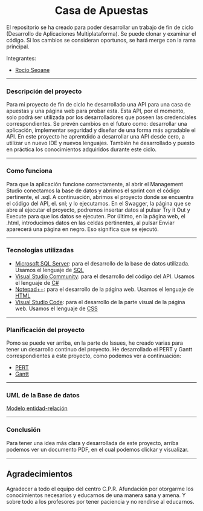 <h1 align="center">
  Casa de Apuestas
</h1>

El repositorio se ha creado para poder desarrollar un trabajo de fin de ciclo (Desarrollo de Aplicaciones Multiplataforma).
Se puede clonar y examinar el código. Si los cambios se consideran oportunos, se hará merge con la rama principal.

Integrantes:
  - [Rocío Seoane](https://github.com/roocioseoane)
 


------------

### Descripción del proyecto
Para mi proyecto de fin de ciclo he desarrollado una API para una casa de apuestas y una página web para probar esta.
Esta API, por el momento, solo podrá ser utilizada por los desarrolladores que poseen las credenciales correspondientes.
Se prevén cambios en el futuro como: desarrollar una aplicación, implementar seguridad y diseñar de una forma más agradable el API.
En este proyecto he aprentdido a desarrollar una API desde cero, a utilizar un nuevo IDE y nuevos lenguajes.
También he desarrollado y puesto en práctica los conocimientos adquiridos durante este ciclo.

------------

### Como funciona
Para que la aplicación funcione correctamente, al abrir el Management Studio conectamos la base de datos y abrimos el sprint con el código pertinente, el .sql. A continuación, abrimos el proyecto donde se encuentra el código del API, el. snl; y lo ejecutamos.
En el Swagger, la página que se abre al ejecutar el proyecto, podremos insertar datos al pulsar Try it Out y Execute para que los datos se ejecuten.
Por último, en la página web, el .html, introducimos datos en las celdas pertinentes, al pulsar Enviar aparecerá una página en negro. Eso significa que se ejecutó.

------------

### Tecnologías utilizadas
  - [Microsoft SQL Server](https://docs.microsoft.com/en-us/sql/ssms/download-sql-server-management-studio-ssms?view=sql-server-ver16): para el desarrollo de la base de datos utilizada. 
    Usamos el lenguaje de [SQL](https://datademia.es/blog/que-es-sql)
  - [Visual Studio Community](https://visualstudio.microsoft.com/es/vs/community/): para el desarrollo del código del API. 
    Usamos el lenguaje de [C#](https://bsw.es/que-es-c/)
  - [Notepad++](https://notepad-plus-plus.org/downloads/): para el desarrollo de la página web.
    Usamos el lenguaje de [HTML](https://developer.mozilla.org/es/docs/Web/HTML)
  - [Visual Studio Code](https://code.visualstudio.com/download): para el desarrollo de la parte visual de la página web.
    Usamos el lenguaje de [CSS](https://blog.hubspot.es/website/que-es-css)

------------

### Planificación del proyecto
Pomo se puede ver arriba, en la parte de Issues, he creado varias para tener un desarrollo continuo del proyecto.
He desarrollado el PERT y Gantt correspondientes a este proyecto, como podemos ver a continuación:

- [PERT](https://raw.githubusercontent.com/roocioseoane/PFC_Rocio/main/PERT.png?token=GHSAT0AAAAAABVD6Z25SY5YYAZP3JR4YC7SYUWNCQA)
- [Gantt](https://raw.githubusercontent.com/roocioseoane/PFC_Rocio/main/Gantt.png?token=GHSAT0AAAAAABVD6Z25JFEEO6LB2JPSP6P6YUWMJWA)

------------

### UML de la Base de datos
[Modelo entidad-relación](https://raw.githubusercontent.com/roocioseoane/PFC_Rocio/main/ModeloER_BBDD.png?token=GHSAT0AAAAAABVD6Z25T5R3QBC2OV7MUGE4YUV7KSQ)

------------

### Conclusión
Para tener una idea más clara y desarrollada de este proyecto, arriba podemos ver un documento PDF, en el cual podemos clickar y visualizar.

------------

## Agradecimientos
Agradecer a todo el equipo del centro C.P.R. Afundación por otorgarme los conocimientos necesarios y educarnos de una manera sana y amena. Y sobre todo a los profesores por tener paciencia y no rendirse al educarnos.
     
